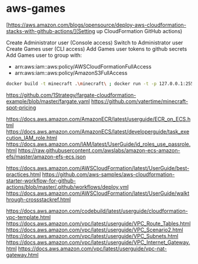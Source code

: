# aws-games

[https://aws.amazon.com/blogs/opensource/deploy-aws-cloudformation-stacks-with-github-actions/](Setting up CloudFormation GitHub actions)

Create Administrator user (Console access)
Switch to Administrator user
Create Games user (CLI access)
Add Games user tokens to github secrets
Add Games user to group with:
- arn:aws:iam::aws:policy/AWSCloudFormationFullAccess
- arn:aws:iam::aws:policy/AmazonS3FullAccess

```bash
docker build -t minecraft .\minecraft\ ; docker run -t -p 127.0.0.1:25565:25565 --name mc-test -d minecraft
```

https://github.com/1Strategy/fargate-cloudformation-example/blob/master/fargate.yaml
https://github.com/vatertime/minecraft-spot-pricing

https://docs.aws.amazon.com/AmazonECR/latest/userguide/ECR_on_ECS.html
https://docs.aws.amazon.com/AmazonECS/latest/developerguide/task_execution_IAM_role.html
https://docs.aws.amazon.com/IAM/latest/UserGuide/id_roles_use_passrole.html
https://raw.githubusercontent.com/awslabs/amazon-ecs-amazon-efs/master/amazon-efs-ecs.json

https://docs.aws.amazon.com/AWSCloudFormation/latest/UserGuide/best-practices.html
https://github.com/aws-samples/aws-cloudformation-starter-workflow-for-github-actions/blob/master/.github/workflows/deploy.yml
https://docs.aws.amazon.com/AWSCloudFormation/latest/UserGuide/walkthrough-crossstackref.html

https://docs.aws.amazon.com/codebuild/latest/userguide/cloudformation-vpc-template.html
https://docs.aws.amazon.com/vpc/latest/userguide/VPC_Route_Tables.html
https://docs.aws.amazon.com/vpc/latest/userguide/VPC_Scenario2.html
https://docs.aws.amazon.com/vpc/latest/userguide/VPC_Subnets.html
https://docs.aws.amazon.com/vpc/latest/userguide/VPC_Internet_Gateway.html
https://docs.aws.amazon.com/vpc/latest/userguide/vpc-nat-gateway.html